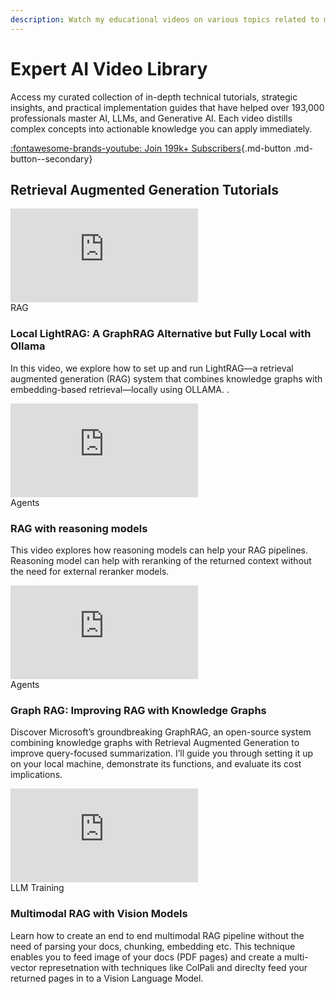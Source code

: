 ```yaml
---
description: Watch my educational videos on various topics related to my field of expertise.
---
```


# Expert AI Video Library

Access my curated collection of in-depth technical tutorials, strategic insights, and practical implementation guides that have helped over 193,000 professionals master AI, LLMs, and Generative AI. Each video distills complex concepts into actionable knowledge you can apply immediately.

[:fontawesome-brands-youtube: Join 199k+ Subscribers](https://www.youtube.com/@engineerprompt){.md-button .md-button--secondary}

## Retrieval Augmented Generation Tutorials

<div class="video-grid">
  <div class="video-card">
    <div class="video-wrapper">
      <iframe src="https://www.youtube.com/embed/g21royNJ4fw" title="Light-RAG: An Alternative to GraphRAG" frameborder="0" allow="accelerometer; autoplay; clipboard-write; encrypted-media; gyroscope; picture-in-picture" allowfullscreen></iframe>
    </div>
    <div class="video-info">
      <span class="video-category">RAG</span>
      <h3>Local LightRAG: A GraphRAG Alternative but Fully Local with Ollama</h3>
      <p>In this video, we explore how to set up and run LightRAG—a retrieval augmented generation (RAG) system that combines knowledge graphs with embedding-based retrieval—locally using OLLAMA. .</p>
      <!-- <div class="video-stats">
        <span>:material-eye: 58K views</span>
      </div> -->
    </div>
  </div>
  
  <div class="video-card">
    <div class="video-wrapper"> 
      <iframe src="https://www.youtube.com/embed/KoGnxuZmuYg" title="RAG with Reasoning" frameborder="0" allow="accelerometer; autoplay; clipboard-write; encrypted-media; gyroscope; picture-in-picture" allowfullscreen></iframe>
    </div>
    <div class="video-info">
      <span class="video-category">Agents</span>
      <h3>RAG with reasoning models</h3>
      <p>This video explores how reasoning models can help your RAG pipelines. Reasoning model can help with reranking of the returned context without the need for external reranker models. </p>
      <!-- <div class="video-stats">
        <span>:material-eye: 42K views</span>
      </div> -->
    </div>
  </div>

  <div class="video-card">
    <div class="video-wrapper"> 
      <iframe src="https://www.youtube.com/embed/vX3A96_F3FU" title="Graph RAG: Improving RAG with Knowledge Graphs" frameborder="0" allow="accelerometer; autoplay; clipboard-write; encrypted-media; gyroscope; picture-in-picture" allowfullscreen></iframe>
    </div>
    <div class="video-info">
      <span class="video-category">Agents</span>
      <h3>Graph RAG: Improving RAG with Knowledge Graphs</h3>
      <p>Discover Microsoft’s groundbreaking GraphRAG, an open-source system combining knowledge graphs with Retrieval Augmented Generation to improve query-focused summarization. I’ll guide you through setting it up on your local machine, demonstrate its functions, and evaluate its cost implications. </p>
      <!-- <div class="video-stats">
        <span>:material-eye: 42K views</span>
      </div> -->
    </div>
  </div>
  
  <div class="video-card">
    <div class="video-wrapper"> 
      <iframe src="https://www.youtube.com/embed/YPs4eGDpIY4" title="Multimodal RAG with Vision Models" frameborder="0" allow="accelerometer; autoplay; clipboard-write; encrypted-media; gyroscope; picture-in-picture" allowfullscreen></iframe>
    </div>
    <div class="video-info">
      <span class="video-category">LLM Training</span>
      <h3>Multimodal RAG with Vision Models</h3>
      <p>Learn how to create an end to end multimodal RAG pipeline without the need of parsing your docs, chunking, embedding etc. This technique enables you to feed image of your docs (PDF pages) and create a multi-vector represetnation with techniques like ColPali and direclty feed your returned pages in to a Vision Language Model.</p>
      <!-- <div class="video-stats">
        <span>:material-eye: 36K views</span>
      </div> -->
    </div>
  </div>
</div>

